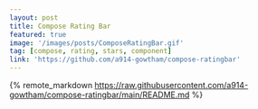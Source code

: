 ```yaml
---
layout: post
title: Compose Rating Bar
featured: true
image: '/images/posts/ComposeRatingBar.gif'
tag: [compose, rating, stars, component]
link: 'https://github.com/a914-gowtham/compose-ratingbar'
---
```


{% remote_markdown https://raw.githubusercontent.com/a914-gowtham/compose-ratingbar/main/README.md %}